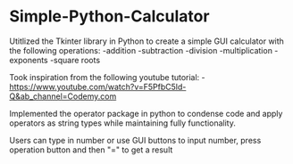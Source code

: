 # Simple-Python-Calculator

Utitlized the Tkinter library in Python to create a simple GUI calculator with the following operations:
 -addition
 -subtraction
 -division
 -multiplication
 -exponents
 -square roots
 
 Took inspiration from the following youtube tutorial:
  -https://www.youtube.com/watch?v=F5PfbC5ld-Q&ab_channel=Codemy.com
  
  Implemented the operator package in python to condense code and apply operators as string types while maintaining fully functionality.

Users can type in number or use GUI buttons to input number, press operation button and then "=" to get a result
